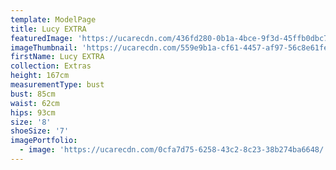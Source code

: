 ```yaml
---
template: ModelPage
title: Lucy EXTRA
featuredImage: 'https://ucarecdn.com/436fd280-0b1a-4bce-9f3d-45ffb0dbc743/'
imageThumbnail: 'https://ucarecdn.com/559e9b1a-cf61-4457-af97-56c8e61fedd7/'
firstName: Lucy EXTRA
collection: Extras
height: 167cm
measurementType: bust
bust: 85cm
waist: 62cm
hips: 93cm
size: '8'
shoeSize: '7'
imagePortfolio:
  - image: 'https://ucarecdn.com/0cfa7d75-6258-43c2-8c23-38b274ba6648/'
---
```


